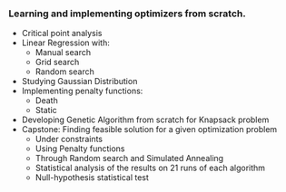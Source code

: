 ### Learning and implementing optimizers from scratch.

- Critical point analysis
- Linear Regression with:
    - Manual search
    - Grid search
    - Random search
- Studying Gaussian Distribution
- Implementing penalty functions:
    - Death
    - Static
- Developing Genetic Algorithm from scratch for Knapsack problem
- Capstone: Finding feasible solution for a given optimization problem
    - Under constraints
    - Using Penalty functions
    - Through Random search and Simulated Annealing
    - Statistical analysis of the results on 21 runs of each algorithm
    - Null-hypothesis statistical test